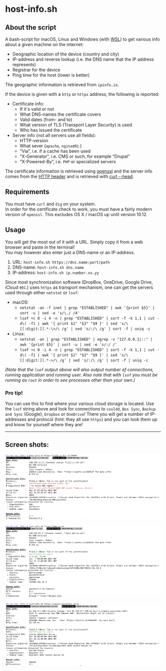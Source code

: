 # host-info.sh

## About the script

A bash-script for macOS, Linux and Windows (with [WSL](https://en.wikipedia.org/wiki/Windows_Subsystem_for_Linux)) to get various info about a given machine on the internet:

* Geographic location of the device (country and city)
* IP-address and reverse lookup (i.e. the DNS name that the IP address represents)
* Registrar for the device
* Ping time for the host (lower is better)

The geographic information is retrieved from `ipinfo.io`.

If the device is given with a `http` or `https` address, the following is reported:

* Certificate info:  
	* If it's valid or not
	* What DNS-names the certificate covers
	* Valid dates (from- and to)
	* What version of TLS (Transport Layer Security) is used
	* Who has issued the certificate
* Server info (not all servers use all fields):
	* HTTP-version
	* What sever (`apache`, `nginx`etc.)
	* “Via”, i.e. if a cache has been used
	* “X-Generator”, i.e. CMS or such, for example “Drupal”
	* “X-Powered-By”, i.e. `PHP` or specialized servers

The certificate information is retrieved using [openssl](https://www.openssl.org/docs/man1.0.2/man1/) and the server info comes from the [HTTP header](https://en.wikipedia.org/wiki/List_of_HTTP_header_fields) and is retrieved with [curl --head](https://curl.haxx.se/docs/manpage.html).

## Requirements
You must have `curl` and `dig` on your system.  
In order for the certificate check to work, you must have a fairly modern version of `openssl`. This excludes OS X / macOS up until version 10.12.

## Usage

You will get the most out of it with a URL. Simply copy it from a web browser and paste in the terminal!  
You may however also enter just a DNS-name or an IP-address.

1. URL: `host-info.sh https://dns.name:port/path`
2. DNS-name: `host-info.sh dns.name`
3. IP-address: `host-info.sh ip.number.xx.yy`

Since most synchronization software (DropBox, OneDrive, Google Drive, iCloud etc.) uses `https` as transport mechanism, one can get the servers used through either `netstat` or `lsof`:
* macOS:
	* `netstat -an -f inet | grep "ESTABLISHED" | awk '{print $5}' | sort -u | sed -e 's/\./ /4'`
	* `lsof +c 0 -i 4 -n | grep "ESTABLISHED" | sort -f -k 1,1 | cut -d\( -f1 | awk '{ print $1" "$3" "$9 }' | sed 's/\ [[:digit:]].*-\>/\ /g' | sed 's/:/\ /g' | sort -f | uniq -c`
* Linux:
	* `netstat -an | grep "ESTABLISHED" | egrep -v "127.0.0.1|::" | awk '{print $5}' | sort -u | sed -e 's/:/ /'`
	* `lsof +c 0 -i 4 -n | grep "ESTABLISHED" | sort -f -k 1,1 | cut -d\( -f1 | awk '{ print $1" "$3" "$9 }' | sed 's/\ [[:digit:]].*->/\ /g' | sed 's/:/\ /g' | sort -f | uniq -c`

*(Note that the `lsof` output above will also output number of connections, running application and running user. Also note that with `lsof` you must be running as `root` in order to see processes other than your own.)*

### Pro tip!

You can use this to find where your various cloud storage is located. Use the `lsof` string above and look for connections to `couldd`, `Box Sync`, `Backup and Sync` (Google), `Dropbox` or `OneDrive`! There you will get a number of IP-addresses and protocol (hint: they all use `https`) and you can look them up and know for yourself where they are!

-----

## Screen shots:

![](host-info_example_1.png)  

![](host-info_example_2.png)  

![](host-info_example_3.png)  
